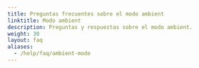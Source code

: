 ```yaml
---
title: Preguntas frecuentes sobre el modo ambient
linktitle: Modo ambient
description: Preguntas y respuestas sobre el modo ambient.
weight: 30
layout: faq
aliases:
  - /help/faq/ambient-mode
---
```

